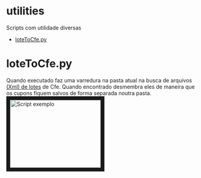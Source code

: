 # utilities
Scripts com utilidade diversas
- [loteToCfe.py](#loteToCfe.py)

# loteToCfe.py
Quando executado faz uma varredura na pasta atual na busca de arquivos [(Xml) de lotes](https://portal.fazenda.sp.gov.br/servicos/sat/Paginas/Guia-Consult-Lote.aspx) de Cfe.
Quando encontrado desmembra eles de maneira que os cupons fiquem salvos de forma separada 
noutra pasta.
<a href="http://www.youtube.com/watch?feature=player_embedded&v=_ephNQR4eZQ" target="_blank"><img src="http://img.youtube.com/vi/_ephNQR4eZQ/0.jpg" 
alt="Script exemplo" width="240" height="180" border="10" /></a>
